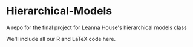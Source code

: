 Hierarchical-Models
===================

A repo for the final project for Leanna House's hierarchical models class

We'll include all our R and LaTeX code here.
